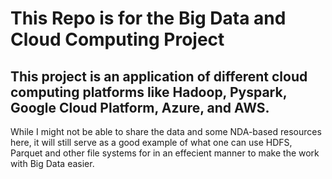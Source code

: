 # This Repo is for the Big Data and Cloud Computing Project
## This project is an application of different cloud computing platforms like Hadoop, Pyspark, Google Cloud Platform, Azure, and AWS.


While I might not be able to share the data and some NDA-based resources here, it will still serve as a good example of what one can use HDFS, Parquet and other file systems for in an effecient manner to make the work with Big Data easier. 
